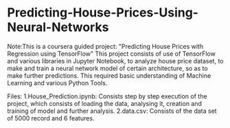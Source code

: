 # Predicting-House-Prices-Using-Neural-Networks

Note:This is a coursera guided project: "Predicting House Prices with Regression using TensorFlow"
This project consists of use of TensorFlow and various libraries in Jupyter Notebook, to analyze house price dataset, to make and train a neural network model of certain architecture, so as to make further predictions. This required basic understanding of Machine Learning and various Python Tools.

Files:
1.House_Prediction.ipynb: Consists step by step execution of the project, which consists of loading the data, analysing it, creation and training of model and further analysis.
2.data.csv: Consists of the data set of 5000 record and 6 features.


